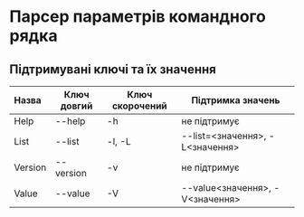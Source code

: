 # Парсер параметрів командного рядка #
## Підтримувані ключі та їх значення ##

| Назва		| Ключ довгий	| Ключ скорочений	|Підтримка значень					|
|:----------|---------------|-------------------|-----------------------------------|
| Help		| --help		| -h				| не підтримує						|
| List		| --list		| -l, -L			| --list=<значення>, -L<значення>	|
| Version	| --version		| -v				| не підтримує						|
| Value		| --value		| -V				| --value<значення>, -V<значення>	|
